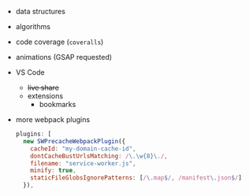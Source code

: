 - data structures
- algorithms
- code coverage (`coveralls`)
- animations (GSAP requested)
- VS Code

  - ~~live share~~
  - extensions
    - bookmarks

- more webpack plugins

  ```js
  plugins: [
    new SWPrecacheWebpackPlugin({
      cacheId: "my-domain-cache-id",
      dontCacheBustUrlsMatching: /\.\w{8}\./,
      filename: "service-worker.js",
      minify: true,
      staticFileGlobsIgnorePatterns: [/\.map$/, /manifest\.json$/]
    }),
  ```
